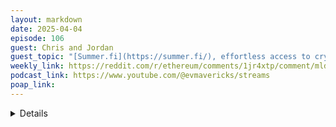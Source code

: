 ```yaml
---
layout: markdown
date: 2025-04-04
episode: 106
guest: Chris and Jordan
guest_topic: "[Summer.fi](https://summer.fi/), effortless access to crypto’s best defi yields"
weekly_link: https://reddit.com/r/ethereum/comments/1jr4xtp/comment/mld5swj/
podcast_link: https://www.youtube.com/@evmavericks/streams
poap_link: 
---
```



<details markdown=1><details markdown=1>
<summary>The morning roundup</summary>
[View on Reddit →](https://reddit.com/r/ethereum/comments/1jr4xtp/comment/mlc0j4o/)

[u/FrenktheTank](https://reddit.com/u/FrenktheTank)

> Ethereum

[u/TimbukNine](https://reddit.com/u/TimbukNine)

> $1804

[u/hanniabu](https://reddit.com/u/hanniabu)

> 0.02172

</details>
<details markdown=1>
<summary>Weekly Haiku: u/Jey_s_TeArS</summary>
[View on Reddit →](https://reddit.com/r/ethereum/comments/1jqau3r/comment/mla54hq/)

*Ordering spirits,*

*Distillation pure merits,*

*Despite the tarriffs.*

</details>
<details markdown=1>
<summary>Cryptle by u/Ethzenn</summary>

<https://cryptle.io/eth>

</details>
<details markdown=1>
<summary>u/dark_matter covers a US regulatory update</summary>
[View on Reddit →](https://reddit.com/r/ethereum/comments/1jlof81/daily_general_discussion_march_28_2025/mk9xoxf/)

From the FDIC:  Banks in the U.S. can now engage in crypto-related activities: [https://www.fdic.gov/news/financial-institution-letters/2025/fdic-clarifies-process-banks-engage-crypto-related](https://www.fdic.gov/news/financial-institution-letters/2025/fdic-clarifies-process-banks-engage-crypto-related)   

"Crypto-related activities include, but are not limited to, acting as crypto-asset custodians; maintaining stablecoin reserves; issuing crypto and other digital assets; acting as market makers or exchange or redemption agents; participating in blockchain- and distributed ledger-based settlement or payment systems, including performing node functions; as well as related activities such as finder activities and lending." 

Should be great for bitcoin!

</details>
<details markdown=1>
<summary>u/UnchainedAlgo thinks that the current moment isn't one of the times they have doubted Ethereum's future</summary>
[View on Reddit →](https://reddit.com/r/ethereum/comments/1jmfv3d/daily_general_discussion_march_29_2025/mkf1fu0/)

Im a bit tipsy and at the end of a great day, looking at the price and reflecting. 

I’ve been using crypto since about 2011. Investing since 2017 when the possibilities smart contracts and ethereum were clear to me. There’s been some times where I’ve been unsure if ethereum had a future, this really ain’t one of em. 

Looking at the adoption of ethereum and its L2s, and the remaining value potential, I’m unshaken in my belief that there is immense value in the technology. 

I recently traveled abroad, and even utilizing fine fintech solutions I paid a extra fee of about 1.5% for a simple transaction, and that’s just on my end as the customer. I’m sure my counterparty paid significant fees as well. Imagining a future on crypto rails I don’t see how such a thing is reasonable and won’t be subject to immense competition. 

That’s just one aspect of the value proposition of blockchain/crypto. There are significant other ones as well, defi absolutely. My current obstacle to participating in defi in the way I want to is the archaic and penalizing tax rules, but I’m still hopeful that they will change in due time. 

In it for the tech once more.. we’ll see how the valuation goes

</details>
<details markdown=1>
<summary>u/haurog educates us on EOF</summary>
[View on Reddit →](https://reddit.com/r/ethereum/comments/1jmfv3d/daily_general_discussion_march_29_2025/mkcecan/)

Funny, I wanted to write something about EOF for a few days now. Seems like now is a good time to bring it all together. The first version of the post had issues being approved. I had to move the links to a separate post. 

First of all, EOF is not one single improvement, there are 12 EIPs bundled together. They all are around how the Ethereum Virtual Machine works. The most prominent one is the introduction of the Ethereum Object Format (EOF v1) which gave the bundle of EIPs their name. All these changes are on a very low level, deep down the Ethereum stack, so most people will never directly touch it, but these changes have an influenced on the layers above it. Only very few people understand that layer of the EVM stack and I am definitely not one of them, so I will try to rehash the discussion from other people. I try to do it as well as possible, but be warned this is just how I understand it.

After the recent blog post by one of the a geth core dev (light client) and more application side community members (Ramana and Moody) there has been quite some discussion again. Their conclusion was that EOF is vastly too complex to achieve what they want to achieve and there are a few easier shortcuts one can take through the compilers without having to change the EVM itself. This would mean less risk.

The nethermind core dev Ben Adams had a longer discussion on the daily gwei discord about the above blog post rehashing what the object Format means and why it is necessary and also what the shortcuts would mean. The discussion is spread out over several days and channels. Search for EOF to find them all.

First about the object format itself: This format defines how compiled solidity code is stored and organized. The current format used is a format that has been used in computer science until the 70ies. Mostly an unstructured mess of executable code and storage. One can jump from any part of the code to any other one and it is pretty impossible to judge from the compiled code what it actually does, because it is all intermingled and executable code could become storage or vice versa. This makes it pretty much impossible to analyze compiled code for its security. For more than 50 years we use more structured formats to store binary code. This makes programs more secure and easier to reason about. So, EOF is a way to bring the lower level of the EVM to the modern era. He says that even the opponents of EOF agree that if the EVM would be designed today they would change the EOF to a modern format as proposed by the EOF EIPs. 

Now to the specific points brought up in the above mentioned blog post. For Ben Adams the proposed solutions are just additional hacks which make the EVM more complex, add technical debt and do not solve any of the things EOF was set out to solve. These hacks also bring risks in itself, so they will have to write more code and more test to make sure these are safe to use. He assumes these would take another year to ship. This would collide with other suggested EL improvements on the roadmap (ePBS and Focil), so these suggested EOF changes would probably never ship.

He also argues that the gains from canceling EOF would be minimal as the code has been written and the test have been implemented as well. He argues there has hardly been any EL change tested so thoroughly. All the time has already been spent to make sure EOF is as safe as possible, any change to it would just cost more time.

He agrees that changing is a risk and it is a big change, but compared to all the codebase changes in Nethermind since the last upgrade (dencun) EOF is only a small fraction of all changes, but he agrees they are in a critical part of the code. 

There is also a recent blog post by the Besu team about their stance on EOF.

In short they say nothing in the above mentioned blog post changed their view on EOF and Fusaka should include it. They say an additional PAY opcode should be added to mitigate a smaller issue with EOF.

The solidity lang group also published a blog post 2 days ago making the case for EOF. This one is very detailed. If you are on the technical side have a look at it. They also are all for EOF as it improves tooling, formal verification possibilities, transpilation of code into different VMs and overall code verification. This has a lot of benefits for devs, L2s and also for client teams. They also say that it is too early to ossify the execution layer side of things just yet.

My overall feel from these posts and the ACD calls is that only a small subset of core devs and community members are against it. Currently it only seems to come from lightclient, a geth core dev and the former strong opponent Marius van der Wijden, another geth core dev, is now indifferent. Every other core dev seems to be at least indifferent or very pro to include EOF in Fusaka. They see the risk, but are confident that the risks have been tackled properly. The discussions I have heard in the ACD calls where mostly about smaller tweaks to EOF. When I look at his I do not see a compelling reason to be against EOF itself. There might still be good reasons to tweak small things here and there, but the overall package seems to have broad support.

TLDR: EOF is good. It has complexity which has been tackled by improving the testing. There are opponents, but they are very far and few in between and most people in the know seem to support it.

</details>
<details markdown=1>
<summary>u/NextLevelFantasy shares the ENS x Octant public goods funding round on Giveth</summary>
[View on Reddit →](https://reddit.com/r/ethereum/comments/1jn6423/daily_general_discussion_march_30_2025/mkjihku/)

**[ENS x Octant Public Goods Quadratic Funding Round on Giveth](https://giveth.io/qf/all)** is live until Wednesday April 2nd 4:59 AM EST

102 Projects, $80,000 USDC matching pool

- Make sure your Passport score is updated so the projects you donate to get the full matching 
- **[Doots Podcast](https://giveth.io/project/evmavericks-doots-podcast)** +
Spread the love. Pluralism is cool, and donations get more matching when the donor give to multiple projects because of COCM (cluster matching, I think Gitcoin/Giveth/Octant all have their own unique variation). Shoutout Greenpill [Network](https://giveth.io/project/the-greenpill-network), [Dev Guild](https://giveth.io/project/greenpill-dev-guild) and [Brasil](https://giveth.io/project/greenpill-brasil) + our [Regen Coordination](https://www.regencoordination.xyz/) friends ReFi DAO, Agroforest DAO, Bloom Network. So many great projects in this round.
- Earn entries to the [GIVBacks](https://giveth.io/givbacks) raffle with donations of $5+ to eligible projects. Happens every 2 weeks, this is Round 85.
- Can setup recurring donations to earn [SuperFluid tokens](https://x.com/Giveth/status/1904896161556946953). Not sure how that gets you GIVBack lottery entries though, anybody know?
- [Giveth Vault on PoolTogether](https://x.com/Giveth/status/1881809006022578216) 
- Griff Green from Giveth was recently [on the new Allo.Capital podcast](https://www.youtube.com/watch?v=HcTNYbfswjc) (spinning out of Gitcoin) 

</details>
<details markdown=1>
<summary>u/rhythm_of_eth starts a discussion about Ethereum's P/E ratio and u/edmundedgar gives us a great response</summary>
[View on Reddit →](https://reddit.com/r/ethereum/comments/1jn6423/daily_general_discussion_march_30_2025/mkl21n7/)

[u/rhythm_of_eth](https://reddit.com/u/rhythm_of_eth):

According to the common P/E model for TradFi, Ethereum's ratio would be roughly 1800+ (signaling massive overvaluation?)

Can someone explain to me why and when the P/E model became irrelevant for Ethereum? Likely when a lot of activity moved to L2s hence reducing fees massively? To be honest, I wouldn't ask if it wasn't for ultrasound.money displaying P/E ratio and annualized profits.

I'm also in it for the tech but the economics of ETH ecosystem are deeply relevant, so if the ultrasound webpage is misleading it kinda matters.

I'm referring to this: the webpage shows 1.7B USD annualized profit which is IMHO misleading (assumes 1M ETH in annualized fees which is no longer the behaviour of the network for a long while). You can ofc compute P/E ratio without dependence on ETH/USD ratio (roughly 60K ETH annualized fees, 120 million available).

Maybe if we include L2 fees in the equation it makes more sense? That'd still be 130K ETH in fees, so a P/E of 900+ or so.

---

[View on Reddit →](https://reddit.com/r/ethereum/comments/1jn6423/daily_general_discussion_march_30_2025/mklnbxw/)

[u/edmundedgar](https://reddit.com/u/edmundedgar):

The P/E model is absolutely relevant. But it's relevant over the (time-discounted) life of the project. If usage is growing rapidly, the payment you get for usage in the short term is a very small proportion of the total over the project lifetime. And fees have this weird binary thing where when there's no congestion they drop to almost nothing for a while, then when we reach capacity they go through the roof. The "basically zero" times don't tell you much about the total revenue over the life of the project, unless you think that scaling will always outpace demand.

I'm not sure what ultrasound.money is showing. The way I would do it would be: 

* Just work in ETH since revenue is all in ETH in practice 
* Include all fees captured from users by stakers
* Don't include L2 fees since they don't go to you for holding ETH
* Do include MEV, since that's something you get to capture (by staking) as a result of holding ETH
* Ignore block rewards altogether, as they're just a shuffle from one ETH holder to another
* Likewise ignore how much is burned. We care about revenue (users to ETH holders), not internal shuffling.

</details>
<details markdown=1>
<summary>u/BlendModes has noticed a trend on Twitter while u/Tricky_Troll fights FUD and a new EthFinance FUDBuster AI initiative</summary>
[View on Reddit →](https://reddit.com/r/ethereum/comments/1jnwjc8/daily_general_discussion_march_31_2025/mkqxslo/)

[u/BlendModes](https://reddit.com/u/BlendModes):

so i've always thought that people seeing a conspiracy against eth was doing that out of deep frustration for the price (which ngl i fully get so i respectfully skip over the comments no upvote no downvote)

but like in the past 2 hours twitter feed has forced me to see at least 5 weird threads against eth, spreading alarmism, fud and misinformation. some are \*clearly\* bought, others are legit (like one quoting a bloomberg article: «crypto’s trumpian embrace Is leaving bitcoin’s big rival behind»)

are you also seeing this? i've never seen so much hate, is it just evil twitter algo getting smarter at rage bait or wtf is going on here?

---

[View on Reddit →](https://reddit.com/r/ethereum/comments/1jqau3r/daily_general_discussion_april_03_2025/ml6srjt/)

[u/Tricky_Troll](https://reddit.com/u/Tricky_Troll):

<https://xcancel.com/TrickyDotEth/status/1907769128028348905>

<https://x.com/TrickyDotEth/status/1907769128028348905>

Original tweet:

> It takes 3.2 seconds to read this ad.
> 
> The same time it takes for Solana to process 195K transactions

~~Tricky's~~ My reply:

> Except that includes vote transactions in those TPS stats. Vote transactions AKA attestations in an EVM context are not real transactions and other networks treat them as such.
> 
> Solana is making an apples to oranges comparison. But hey, Solana being misleading is to be expected.

Looking forward to having a bot do this explaining for me.

This has motivated me to get off my ass and write the post I've been putting off this week all about the EthFinance bot. In my defence I have been sick.

Edit: Eww wtf did I unironically refer to myself in the 3rd person? Ok, let this be a warning to everyone, if you start saying things ironically, it usually ends up working its way into your non-ironic lexicon too.

---

[View on Reddit →](https://reddit.com/r/ethereum/comments/1jr4xtp/daily_general_discussion_april_04_2025/mlcfvaz/):

This is day 2 of the EthFinance FUDBuster AI fine-tuning series. [(More info here)](https://reddit.com/r/ethereum/comments/1jqiq6z/advancing_the_ethfinance_fudbuster_ai_bot_help_us/?)

>***"ETH is inflationary with no supply cap, so it is not viable as a store of value asset."***

Do you know how to fight this FUD and educate crypto normies? Please reply with the best informative answer you can that is targeted at a low information but crypto native audience. More detail is better. Credit will be given to all who make the best contributions to the bot's training data and validation data.

[Responses are still open on the previous question too.](https://reddit.com/r/ethereum/comments/1jqau3r/daily_general_discussion_april_03_2025/ml75e84/)

</details>
<details markdown=1>
<summary>u/LogrisTheBard delivers a banger of a write-up on the importance of decentralised AI</summary>
[View on Reddit →](https://reddit.com/r/ethereum/comments/1joonxr/daily_general_discussion_april_01_2025/mkxmlgg/)

AGI is the single most expensive venture humanity has ever undertaken. The total investment happening in AI per year is greater than previously monumental undertakings that would span a decade. Going to the moon cost about $200B in todays dollars. The total cost of the US highway system was about $600B in todays dollars. Private investment in AI from the various tech giants is already in the trillions and is accelerating. NVidia made $130B in revenue just in 2024. Meta is investing another $65B in 2025 on Llama. Microsoft is planning to spend $80B in 2025 on data centers, model training, and model deployment. Apple is committed to spending $500B over the next four years. This rate of investment is unprecedented in any previous form of infrastructure.

You don't need me to tell you the potential benefits of AI that are motivating all of this. We could be looking at the last invention of humanity, a literal post-scarcity and post-labor utopia. You probably also don't need me to tell you about control problem threats and how this could lead to our extinction from some equivalent of Skynet. Both of these topics get plenty of media attention. What gets far less attention and thought is how this new technology is going to be deployed into our existing society and the most probable outcomes of that. What are the dystopian outcomes even in the event that we succeed at inventing the perfect slave and it remains obedient to us in perpetuity?

Quick thought exercise: imagine I invent a machine that violates the laws of physics and creates bread out of nothing at the push of a button. Hypothetically let's imagine it could produce enough bread to feed 10 billion people. I offer this to the world without any expectation of profit; what happens next? Do you think this would solve world hunger? There's already enough calories in the world to feed everyone and that certainly hasn't. So think for a minute. A decade later, who would end up owning this machine, what regulations would be created surrounding it, and would society be markedly improved from its invention?

I suspect the answer depends a little bit on where in the world I put it. If I put it in some of the less stable parts of Africa a warlord would quickly capture the machine for themselves, burn all the other wheat fields in the region and leverage their new bread power to oppress everyone they can. If I put it in China the government would probably manage it and artificially limit the output so the price of bread only remained competitive with the price per calorie of rice. In the US some consortium of companies that didn't like being pushed out of the market would either have created laws to limit the machines output or have somehow negotiated that all the bread it produces goes to them for distribution. The net result there would just be higher profit margin for this companies and fewer jobs but certainly not the end of world hunger. I see no outcome where it solves world hunger and in most outcomes it only furthers wealth inequality and reinforces current power structures.

This is just an extreme example of an automation technology but if you're following along AI is going to be the most extreme automation technology humanity has ever created. If you didn't like your own answers to the thought exercise above you probably aren't going to like the most probable outcomes of AI that is made an wholly owned by for-profit companies. This answers the ownership and management question posed above with the most dystopian answer possible. For-profit companies do things for profit. How are these for-profit companies planning to recoup this unprecedented infrastructure investment and receive a positive ROI? I don't think you're going to like the answer.

Let's turn to history for some recent examples. How did they monetize services like social media or entertainment in recent years? As a consumer you are either paying for the service or your attention is being monetized to pay for it instead. Broadly speaking this is the difference between subscription models and advertisement models. Advertisement models can take many forms but generally they make profit by distorting the biases of the consumer on behalf of the advertiser. If you search on Google today you'll get a list of like 4 "promoted" search results before you get anything real. If you search for a product on Amazon the "Amazon recommended" search result isn't recommended because it's the best product - it's recommended because it's the product that's most convenient for Amazon. The same strategy is going to be applied to monetizing AIs.

The tech giants have already learned that people would rather receive free biased answers than have to pay for honest unbiased ones so naturally that's where they are going to start monetizing these models in the next few iterations. Right now the biases of the AI are thankfully rather obvious. If you ask any of the frontier models to tell you a racist joke or something it will respond with some version of "I'm not allowed to". Now, you and I are both well aware that there is enough material on the internet in its training data for it to have an actual response so when you get that response we know we're talking to some companies HR department instead of some statistical amalgamation of data from the internet. However, next gen biases are going to be less obvious and far more insidious. When a bias is obvious it doesn't overly affect us. Subtle influences over longer periods of time are far more effective at influencing us. So that's what these tech giants will eventually turn to: subtle but persistent biases for sale to the highest bidder.

However, unlike in previous iterations of web2 they won't be limited to selling a product here or there. These AIs will be our companions with access to intimate details of our lives. As we give them broader and broader directives like "entertain me" they will use the ambiguity in every answer to steer the mindshare of our entire civilization. In web3 terms, they are buying Layer0. They won't just be selling products to the highest bidder; they'll be buying democracy and automating your job.

Of course the answer to this is to create AI that shares your biases instead of their biases and to only use their AI for tasks without ambiguity that value can be extracted from. Yes there will be a price tag on this but the cost will be more transparent and less Faustian. The goal of decentralized AI is to create a technology stack that enables this. You will be able to build your personal agent that can automate every skill you have and represent you in every digital domain and you will have the freedom to do whatever you like with that agent whether you wish to monetize those skills or simply rally communities who share your belief system. This is kind of important, it's time we start talking about this here.

</details>
<details markdown=1>
<summary>u/haurog announces the Pectra hard fork date</summary>
[View on Reddit →](https://reddit.com/r/ethereum/comments/1jqau3r/daily_general_discussion_april_03_2025/ml7f89r/)

Update from the ACD call. The pectra hard fork is now finally scheduled for May 7th. The lighthouse client team found a consensus breaking bug last week which they fixed before it got triggered. Nevertheless, they were a bit shaken that they did not find such a bug earlier in the development and wanted to shift the pectra upgrade a week to go through their code base once more. That is why it is now a week later than was discussed in the last call. Client releases will come out around the 21st of April. Enough time for everyone to upgrade. It is getting real now. Nice.

</details>
